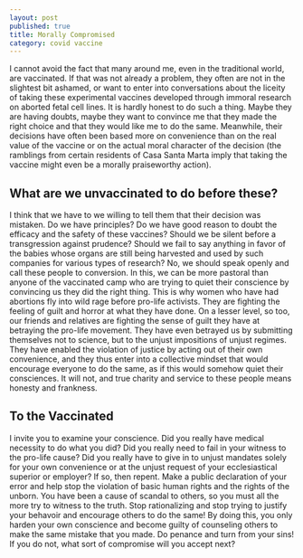 ```yaml
---
layout: post
published: true
title: Morally Compromised
category: covid vaccine
---
```

I cannot avoid the fact that many around me, even in the traditional world, are vaccinated. If that was not already a problem, they often are not in the slightest bit ashamed, or want to enter into conversations about the liceity of taking these experimental vaccines developed through immoral research on aborted fetal cell lines. It is hardly honest to do such a thing. Maybe they are having doubts, maybe they want to convince me that they made the right choice and that they would like me to do the same. Meanwhile, their decisions have often been based more on convenience than on the real value of the vaccine or on the actual moral character of the decision (the ramblings from certain residents of Casa Santa Marta imply that taking the vaccine might even be a morally praiseworthy action).

## What are we unvaccinated to do before these?
I think that we have to we willing to tell them that their decision was mistaken. Do we have principles? Do we have good reason to doubt the efficacy and the safety of these vaccines? Should we be silent before a transgression against prudence? Should we fail to say anything in favor of the babies whose organs are still being harvested and used by such companies for various types of research? No, we should speak openly and call these people to conversion. In this, we can be more pastoral than anyone of the vaccinated camp who are trying to quiet their conscience by convincing us they did the right thing. This is why women who have had abortions fly into wild rage before pro-life activists. They are fighting the feeling of guilt and horror at what they have done. On a lesser level, so too, our friends and relatives are fighting the sense of guilt they have at betraying the pro-life movement. They have even betrayed us by submitting themselves not to science, but to the unjust impositions of unjust regimes. They have enabled the violation of justice by acting out of their own convenience, and they thus enter into a collective mindset that would encourage everyone to do the same, as if this would somehow quiet their consciences. It will not, and true charity and service to these people means honesty and frankness.

## To the Vaccinated
I invite you to examine your conscience. Did you really have medical necessity to do what you did? Did you really need to fail in your witness to the pro-life cause? Did you really have to give in to unjust mandates solely for your own convenience or at the unjust request of your ecclesiastical superior or employer? If so, then repent. Make a public declaration of your error and help stop the violation of basic human rights and the rights of the unborn. You have been a cause of scandal to others, so you must all the more try to witness to the truth. Stop rationalizing and stop trying to justify your behavoir and encourage others to do the same! By doing this, you only harden your own conscience and become guilty of counseling others to make the same mistake that you made. Do penance and turn from your sins! If you do not, what sort of compromise will you accept next?
